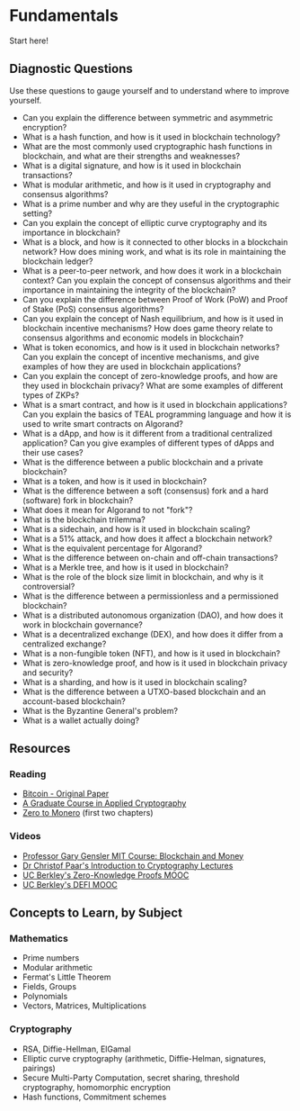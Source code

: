 # Fundamentals

Start here!

## Diagnostic Questions

Use these questions to gauge yourself and to understand where to improve yourself.

- Can you explain the difference between symmetric and asymmetric encryption? 
- What is a hash function, and how is it used in blockchain technology?
- What are the most commonly used cryptographic hash functions in blockchain, and what are their strengths and weaknesses?
- What is a digital signature, and how is it used in blockchain transactions?
- What is modular arithmetic, and how is it used in cryptography and consensus algorithms? 
- What is a prime number and why are they useful in the cryptographic setting?
- Can you explain the concept of elliptic curve cryptography and its importance in blockchain?
- What is a block, and how is it connected to other blocks in a blockchain network? How does mining work, and what is its role in maintaining the blockchain ledger?
- What is a peer-to-peer network, and how does it work in a blockchain context? Can you explain the concept of consensus algorithms and their importance in maintaining the integrity of the blockchain?
- Can you explain the difference between Proof of Work (PoW) and Proof of Stake (PoS) consensus algorithms?
- Can you explain the concept of Nash equilibrium, and how is it used in blockchain incentive mechanisms? How does game theory relate to consensus algorithms and economic models in blockchain?
- What is token economics, and how is it used in blockchain networks? Can you explain the concept of incentive mechanisms, and give examples of how they are used in blockchain applications?
- Can you explain the concept of zero-knowledge proofs, and how are they used in blockchain privacy? What are some examples of different types of ZKPs?
- What is a smart contract, and how is it used in blockchain applications? Can you explain the basics of TEAL programming language and how it is used to write smart contracts on Algorand?
- What is a dApp, and how is it different from a traditional centralized application? Can you give examples of different types of dApps and their use cases?
- What is the difference between a public blockchain and a private blockchain?
- What is a token, and how is it used in blockchain?
- What is the difference between a soft (consensus) fork and a hard (software) fork in blockchain? 
- What does it mean for Algorand to not "fork"?
- What is the blockchain trilemma?
- What is a sidechain, and how is it used in blockchain scaling?
- What is a 51% attack, and how does it affect a blockchain network?
- What is the equivalent percentage for Algorand?
- What is the difference between on-chain and off-chain transactions?
- What is a Merkle tree, and how is it used in blockchain?
- What is the role of the block size limit in blockchain, and why is it controversial?
- What is the difference between a permissionless and a permissioned blockchain?
- What is a distributed autonomous organization (DAO), and how does it work in blockchain governance?
- What is a decentralized exchange (DEX), and how does it differ from a centralized exchange?
- What is a non-fungible token (NFT), and how is it used in blockchain?
- What is zero-knowledge proof, and how is it used in blockchain privacy and security?
- What is a sharding, and how is it used in blockchain scaling?
- What is the difference between a UTXO-based blockchain and an account-based blockchain?
- What is the Byzantine General's problem?
- What is a wallet actually doing?


## Resources

### Reading
- [Bitcoin - Original Paper](https://bitcoin.org/en/bitcoin-paper)
- [A Graduate Course in Applied Cryptography](https://toc.cryptobook.us/)
- [Zero to Monero](https://web.getmonero.org/library/Zero-to-Monero-2-0-0.pdf) (first two chapters)

### Videos
- [Professor Gary Gensler MIT Course: Blockchain and Money](https://www.youtube.com/watch?v=EH6vE97qIP4&list=PLUl4u3cNGP63UUkfL0onkxF6MYgVa04Fn)
- [Dr Christof Paar's Introduction to Cryptography Lectures](https://www.youtube.com/playlist?list=PL2jrku-ebl3H50FiEPr4erSJiJHURM9BX)
- [UC Berkley's Zero-Knowledge Proofs MOOC](https://www.youtube.com/@blockchain-web3moocs635/playlists?view=50&sort=dd&shelf_id=3)
- [UC Berkley's DEFI MOOC](https://www.youtube.com/@blockchain-web3moocs635/playlists?view=50&sort=dd&shelf_id=4)


## Concepts to Learn, by Subject

### Mathematics
- Prime numbers
- Modular arithmetic
- Fermat's Little Theorem
- Fields, Groups
- Polynomials
- Vectors, Matrices, Multiplications

### Cryptography
- RSA, Diffie-Hellman, ElGamal
- Elliptic curve cryptography (arithmetic, Diffie-Helman, signatures, pairings)
- Secure Multi-Party Computation, secret sharing, threshold cryptography, homomorphic encryption
- Hash functions, Commitment schemes
